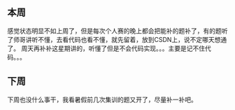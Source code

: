 ## 本周
感觉状态明显不如上周了，但是每次个人赛的晚上都会把能补的题补了，有的题听了师哥讲听不懂，去看代码也看不懂，就先留着，放到CSDN上，说不定哪天想通了。
周天再补补这星期讲的，听懂了但是不会代码实现。。。主要是记不住代码。。。
## 下周
下周也没什么事干，我看暑假前几次集训的题又开了，尽量补一补吧。
